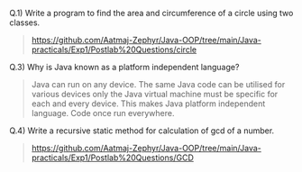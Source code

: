 Q.1) Write a program to find the area and circumference of a circle using two classes.

> https://github.com/Aatmaj-Zephyr/Java-OOP/tree/main/Java-practicals/Exp1/Postlab%20Questions/circle

Q.3) Why is Java known as a platform independent language?


> Java can run on any device. The same Java code can be utilised for various devices only the Java virtual machine must be specific for each and every device. This makes Java platform independent language. Code once run everywhere.

Q.4) Write a recursive static method for calculation of gcd of a number.

> https://github.com/Aatmaj-Zephyr/Java-OOP/tree/main/Java-practicals/Exp1/Postlab%20Questions/GCD
